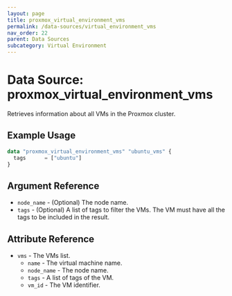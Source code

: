 ```yaml
---
layout: page
title: proxmox_virtual_environment_vms
permalink: /data-sources/virtual_environment_vms
nav_order: 22
parent: Data Sources
subcategory: Virtual Environment
---
```


# Data Source: proxmox_virtual_environment_vms

Retrieves information about all VMs in the Proxmox cluster.

## Example Usage

```terraform
data "proxmox_virtual_environment_vms" "ubuntu_vms" {
  tags      = ["ubuntu"]
}
```

## Argument Reference

- `node_name` - (Optional) The node name. 
- `tags` - (Optional) A list of tags to filter the VMs. The VM must have all
  the tags to be included in the result.

## Attribute Reference

- `vms` - The VMs list.
    - `name` - The virtual machine name.
    - `node_name` - The node name.
    - `tags` - A list of tags of the VM.
    - `vm_id` - The VM identifier.
